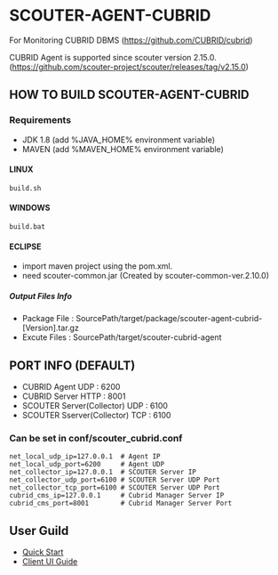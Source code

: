 # SCOUTER-AGENT-CUBRID
For Monitoring CUBRID DBMS (https://github.com/CUBRID/cubrid)

CUBRID Agent is supported since scouter version 2.15.0.
(https://github.com/scouter-project/scouter/releases/tag/v2.15.0)

## HOW TO BUILD SCOUTER-AGENT-CUBRID

### Requirements

- JDK 1.8 (add %JAVA_HOME% environment variable)
- MAVEN (add %MAVEN_HOME% environment variable)

#### LINUX
```
build.sh
```
#### WINDOWS
```
build.bat
```

#### ECLIPSE
- import maven project using the pom.xml.
- need scouter-common.jar (Created by scouter-common-ver.2.10.0)

##### Output Files Info
- Package File : SourcePath/target/package/scouter-agent-cubrid-[Version].tar.gz
- Excute Files : SourcePath/target/scouter-cubrid-agent

## PORT INFO (DEFAULT)

- CUBRID Agent UDP : 6200 
- CUBRID Server HTTP : 8001
- SCOUTER Server(Collector) UDP : 6100
- SCOUTER Sserver(Collector) TCP : 6100

### Can be set in conf/scouter_cubrid.conf
```
net_local_udp_ip=127.0.0.1  # Agent IP
net_local_udp_port=6200     # Agent UDP
net_collector_ip=127.0.0.1  # SCOUTER Server IP
net_collector_udp_port=6100 # SCOUTER Server UDP Port
net_collector_tcp_port=6100 # SCOUTER Server UDP Port
cubrid_cms_ip=127.0.0.1     # Cubrid Manager Server IP
cubrid_cms_port=8001        # Cubrid Manager Server Port
```
## User Guild
- [Quick Start](documents/quick_start.md)
- [Client UI Guide](documents/client_guide.md)

